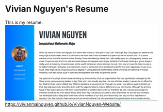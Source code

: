 
# Vivian Nguyen's Resume
This is my resume. ![Here is how it looks. Thank you for you time](img/screenshot.jpg)
https://vivianmainguyen.github.io/VivianNguyen-Website/

